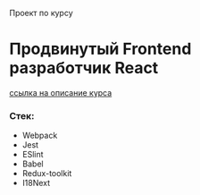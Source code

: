 Проект по курсу  
# Продвинутый Frontend разработчик React
[ссылка на описание курса](https://ulbitv.ru/frontend)

### Стек:
- Webpack
- Jest
- ESlint
- Babel
- Redux-toolkit
- I18Next
